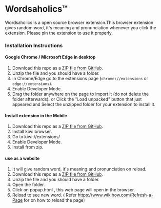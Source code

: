 # Wordsaholics™️



Wordsaholics is a open source browser extension.This browser extension gives random word, it's meaning and pronunciation whenever you click the extension. Please pin the extension to use it properly.

### Installation Instructions



#### **Google Chrome / Microsoft Edge in desktop** 
1. Download this repo as a [ZIP file from GitHub](https://api.github.com/repos/chirag127/Getrandomwords/zipball/main).
1. Unzip the file and you should have a folder.
1. In Chrome/Edge go to the extensions page (`chrome://extensions` or `edge://extensions`).
1. Enable Developer Mode.
1. Drag the folder anywhere on the page to import it (do not delete the folder afterwards). or Click the "Load unpacked" button that just appeared and Select the unzipped folder for your extension to install it.

#### Install extension in the Mobile
1. Download this repo as a [ZIP file from GitHub](https://api.github.com/repos/chirag127/Getrandomwords/zipball/main).
1. Install kiwi browser.
1. Go to kiwi://extensions/
1. Enable Developer Mode.
1. Install from zip.

#### use as a website
1. It will give random word, it's meaning and pronunciation on reload.
1. Download this repo as a [ZIP file from GitHub](https://api.github.com/repos/chirag127/Getrandomwords/zipball/main).
1. Unzip the file and you should have a folder.
1. Open the folder.
1. Click on popup.html , this web page will open in the browser.
1. Reload to see new word. ( Refer https://www.wikihow.com/Refresh-a-Page for on how to reload the page)
